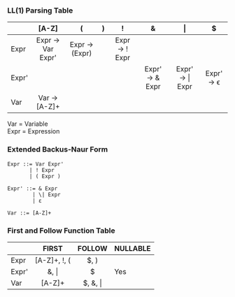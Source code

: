 ### LL(1) Parsing Table

|       |        [A-Z]      |       (       | ) |        !        |        &       |        \|       |     $     |
|-------|:-----------------:|:-------------:|:-:|:---------------:|:----------------:|:---------------:|:---------:|
|  Expr | Expr → Var Expr'  | Expr → (Expr) |   |  Expr → ! Expr  |                  |                 |           |
| Expr' |                   |               |   |                 |  Expr' → & Expr  | Expr' → \| Expr | Expr' → ϵ |
|   Var  |   Var → [A-Z]+    |               |   |                 |                  |                 |           |

Var = Variable \
Expr = Expression

### Extended Backus-Naur Form
```
Expr ::= Var Expr'
       | ! Expr
       | ( Expr )
		
Expr' ::= & Expr
        | \| Expr
        | ε

Var ::= [A-Z]+
```

### First and Follow Function Table
|       |     FIRST    | FOLLOW | NULLABLE |
|-------|:------------:|:------:| -------- |
|  Expr |   [A-Z]+, !, (  |  $, )  |       |
| Expr' |     &, \|    |    $   |    Yes   |
|  Var  |     [A-Z]+   | $, &, \||         |Z

